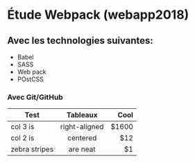 # Étude Webpack (webapp2018)
## Avec les technologies suivantes: 
- Babel
- SASS
- Web pack
- POstCSS

### Avec Git/GitHub

| Test          | Tableaux      | Cool  |
| ------------- |:-------------:| -----:|
| col 3 is      | right-aligned | $1600 |
| col 2 is      | centered      |   $12 |
| zebra stripes | are neat      |    $1 |


[logo]: https://mir-s3-cdn-cf.behance.net/user/276/67bef680412433.593e82a9cd531.jpg"